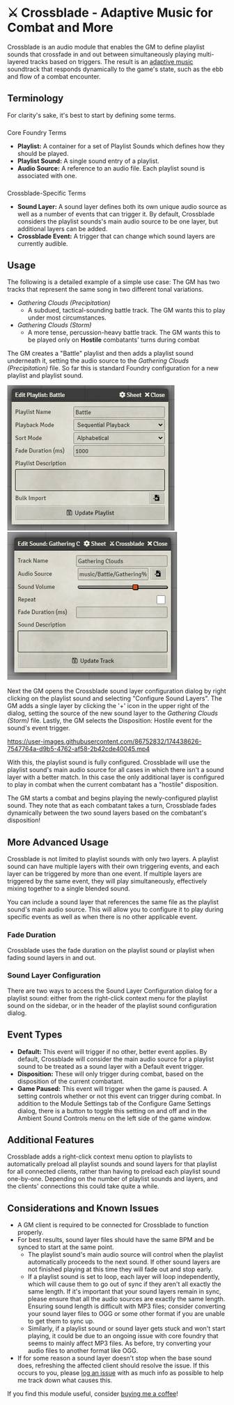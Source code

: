 # ⚔ Crossblade - Adaptive Music for Combat and More
Crossblade is an audio module that enables the GM to define playlist sounds that crossfade in and out between simultaneously playing multi-layered tracks based on triggers. The result is an [adaptive music](https://en.wikipedia.org/wiki/Adaptive_music) soundtrack that responds dynamically to the game's state, such as the ebb and flow of a combat encounter.
## Terminology
For clarity's sake, it's best to start by defining some terms.
###
Core Foundry Terms
* **Playlist:** A container for a set of Playlist Sounds which defines how they should be played.
* **Playlist Sound:** A single sound entry of a playlist. 
* **Audio Source:** A reference to an audio file. Each playlist sound is associated with one.
###
Crossblade-Specific Terms
* **Sound Layer:** A sound layer defines both its own unique audio source as well as a number of events that can trigger it. By default, Crossblade considers the playlist sounds's main audio source to be one layer, but additional layers can be added.
* **Crossblade Event:** A trigger that can change which sound layers are currently audible.
## Usage
The following is a detailed example of a simple use case: The GM has two tracks that represent the same song in two different tonal variations.
* *Gathering Clouds (Precipitation)*
    * A subdued, tactical-sounding battle track. The GM wants this to play under most circumstances. 
* *Gathering Clouds (Storm)*
    * A more tense, percussion-heavy battle track. The GM wants this to be played only on **Hostile** combatants' turns during combat

The GM creates a "Battle" playlist and then adds a playlist sound underneath it, setting the audio source to the *Gathering Clouds (Precipitation)* file. So far this is standard Foundry configuration for a new playlist and playlist sound.

![Playlist Config](/src/assets/readme/Playlist%20Config.webp "Playlist Configuration")
![Playlist Sound Config](/src/assets/readme/Playlist%20Sound%20Config.webp "Playlist Sound Configuration")

Next the GM opens the Crossblade sound layer configuration dialog by right clicking on the playlist sound and selecting "Configure Sound Layers". The GM adds a single layer by clicking the '+' icon in the upper right of the dialog, setting the source of the new sound layer to the *Gathering Clouds (Storm)* file. Lastly, the GM selects the Disposition: Hostile event for the sound's event trigger.

https://user-images.githubusercontent.com/86752832/174438626-7547764a-d9b5-4762-af58-2b42cde40045.mp4

With this, the playlist sound is fully configured. Crossblade will use the playlist sound's main audio source for all cases in which there isn't a sound layer with a better match. In this case the only additional layer is configured to play in combat when the current combatant has a "hostile" disposition.

The GM starts a combat and begins playing the newly-configured playlist sound. They note that as each combatant takes a turn, Crossblade fades dynamically between the two sound layers based on the combatant's disposition!

## More Advanced Usage
Crossblade is not limited to playlist sounds with only two layers. A playlist sound can have multiple layers with their own triggering events, and each layer can be triggered by more than one event. If multiple layers are triggered by the same event, they will play simultaneously, effectively mixing together to a single blended sound.

You can include a sound layer that references the same file as the playlist sound's main audio source. This will allow you to configure it to play during specific events as well as when there is no other applicable event.
### Fade Duration
Crossblade uses the fade duration on the playlist sound or playlist when fading sound layers in and out.
### Sound Layer Configuration
There are two ways to access the Sound Layer Configuration dialog for a playlist sound: either from the right-click context menu for the playlist sound on the sidebar, or in the header of the playlist sound configuration dialog.
## Event Types
* **Default:** This event will trigger if no other, better event applies. By default, Crossblade will consider the main audio source for a playlist sound to be treated as a sound layer with a Default event trigger.
* **Disposition:** These will only trigger during combat, based on the disposition of the current combatant.
* **Game Paused:** This event will trigger when the game is paused. A setting controls whether or not this event can trigger during combat. In addition to the Module Settings tab of the Configure Game Settings dialog, there is a button to toggle this setting on and off and in the Ambient Sound Controls menu on the left side of the game window.
## Additional Features
Crossblade adds a right-click context menu option to playlists to automatically preload all playlist sounds and sound layers for that playlist for all connected clients, rather than having to preload each playlist sound one-by-one. Depending on the number of playlist sounds and layers, and the clients' connections this could take quite a while.

## Considerations and Known Issues
* A GM client is required to be connected for Crossblade to function properly.
* For best results, sound layer files should have the same BPM and be synced to start at the same point.
    * The playlist sound's main audio source will control when the playlist automatically proceeds to the next sound. If other sound layers are not finished playing at this time they will fade out and stop early.
    * If a playlist sound is set to loop, each layer will loop independently, which will cause them to go out of sync if they aren't all exactly the same length. If it's important that your sound layers remain in sync, please ensure that all the audio sources are exactly the same length. Ensuring sound length is difficult with MP3 files; consider converting your sound layer files to OGG or some other format if you are unable to get them to sync up.
    * Similarly, if a playlist sound or sound layer gets stuck and won't start playing, it could be due to an ongoing issue with core foundry that seems to mainly affect MP3 files. As before, try converting your audio files to another format like OGG.
* If for some reason a sound layer doesn't stop when the base sound does, refreshing the affected client should resolve the issue. If this occurs to you, please [log an issue](https://github.com/Elemental-Re/crossblade/issues) with as much info as possible to help me track down what causes this.

If you find this module useful, consider [buying me a coffee](https://ko-fi.com/elemental_re "Buy me a coffee!")!

